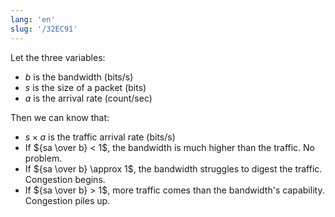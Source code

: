 ```yaml
---
lang: 'en'
slug: '/32EC91'
---
```


Let the three variables:

- $b$ is the bandwidth (bits/s)
- $s$ is the size of a packet (bits)
- $a$ is the arrival rate (count/sec)

Then we can know that:

- $s \times a$ is the traffic arrival rate (bits/s)
- If ${sa \over b} < 1$, the bandwidth is much higher than the traffic. No problem.
- If ${sa \over b} \approx 1$, the bandwidth struggles to digest the traffic. Congestion begins.
- If ${sa \over b} > 1$, more traffic comes than the bandwidth's capability. Congestion piles up.

